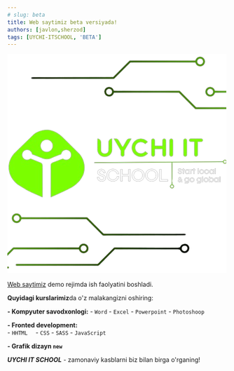 ```yaml
---
# slug: beta
title: Web saytimiz beta versiyada!
authors: [javlon,sherzod]
tags: [UYCHI-ITSCHOOL, 'BETA']
---
```


![uychi-itschool brand.png](../../static/img/it-rb.png)

[Web saytimiz](https://uychi-itschool.uz) demo rejimda ish faolyatini boshladi.

**Quyidagi kurslarimiz**da o'z malakangizni oshiring:

**- Kompyuter savodxonlogi:**
    - `Word`
    - `Excel`
    - `Powerpoint`
    - `Photoshoop`


**- Fronted development:**    
    - `HHTML  `
    - `CSS`
    - `SASS`
    - `JavaScript`

**- Grafik dizayn `new`**

***UYCHI IT SCHOOL*** - zamonaviy kasblarni biz bilan birga o'rganing!
